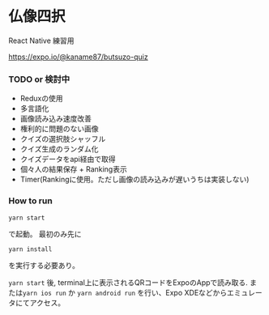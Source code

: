 # 仏像四択

React Native 練習用

https://expo.io/@kaname87/butsuzo-quiz


### TODO or 検討中
- Reduxの使用
- 多言語化
- 画像読み込み速度改善
- 権利的に問題のない画像
- クイズの選択肢シャッフル
- クイズ生成のランダム化
- クイズデータをapi経由で取得
- 個々人の結果保存 + Ranking表示
- Timer(Rankingに使用。ただし画像の読み込みが遅いうちは実装しない)


### How to run
```
yarn start
```
で起動。
最初のみ先に
```
yarn install
```
を実行する必要あり。

`yarn start` 後, terminal上に表示されるQRコードをExpoのAppで読み取る.
または`yarn ios run` か `yarn android run` を行い、Expo XDEなどからエミュレータにてアクセス。
